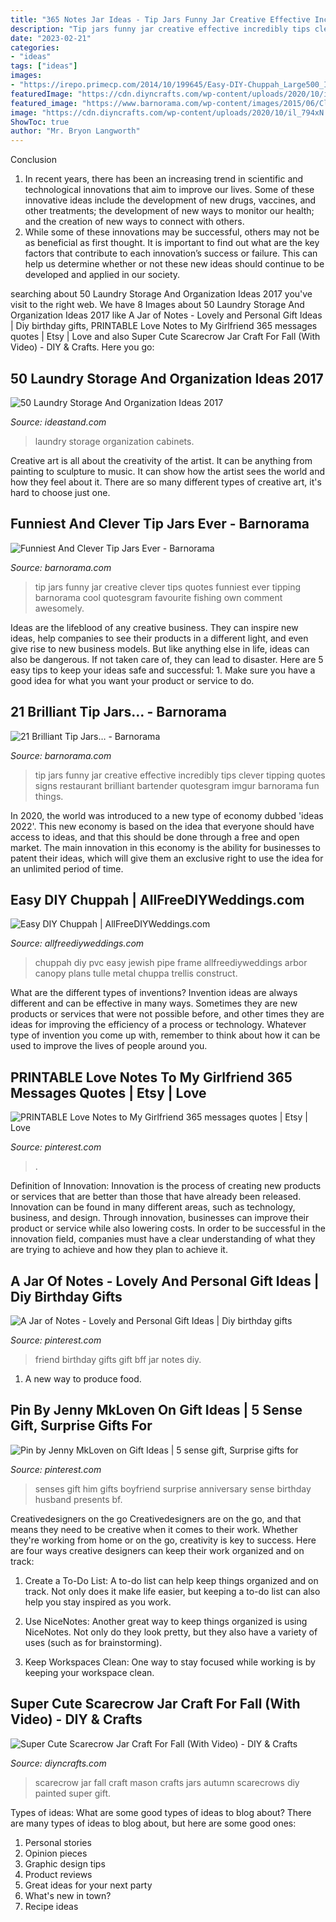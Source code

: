 ```yaml
---
title: "365 Notes Jar Ideas - Tip Jars Funny Jar Creative Effective Incredibly Tips Clever Tipping Quotes Signs Restaurant Brilliant Bartender Quotesgram Imgur Barnorama Fun Things"
description: "Tip jars funny jar creative effective incredibly tips clever tipping quotes signs restaurant brilliant bartender quotesgram imgur barnorama fun things"
date: "2023-02-21"
categories:
- "ideas"
tags: ["ideas"]
images:
- "https://irepo.primecp.com/2014/10/199645/Easy-DIY-Chuppah_Large500_ID-774575.jpg?v=774575"
featuredImage: "https://cdn.diyncrafts.com/wp-content/uploads/2020/10/il_794xN.1595704774_t1yv-1.jpg"
featured_image: "https://www.barnorama.com/wp-content/images/2015/06/Clever-Tip-Jars/15-Clever-Tip-Jars.jpg"
image: "https://cdn.diyncrafts.com/wp-content/uploads/2020/10/il_794xN.1595704774_t1yv-1.jpg"
ShowToc: true
author: "Mr. Bryon Langworth"
---
```



Conclusion
1. In recent years, there has been an increasing trend in scientific and technological innovations that aim to improve our lives. Some of these innovative ideas include the development of new drugs, vaccines, and other treatments; the development of new ways to monitor our health; and the creation of new ways to connect with others.
2. While some of these innovations may be successful, others may not be as beneficial as first thought. It is important to find out what are the key factors that contribute to each innovation’s success or failure. This can help us determine whether or not these new ideas should continue to be developed and applied in our society.

	

		
searching about 50 Laundry Storage And Organization Ideas 2017 you've visit to the right web. We have 8 Images about 50 Laundry Storage And Organization Ideas 2017 like A Jar of Notes - Lovely and Personal Gift Ideas | Diy birthday gifts, PRINTABLE Love Notes to My Girlfriend 365 messages quotes | Etsy | Love and also Super Cute Scarecrow Jar Craft For Fall (With Video) - DIY &amp; Crafts. Here you go:
		
    
## 50 Laundry Storage And Organization Ideas 2017

<img loading=lazy src="https://ideastand.com/wp-content/uploads/2016/03/laundry-storage/33-laundry-storage-and-organization-ideas.jpg" onerror="this.onerror=null;this.src='https://tse3.mm.bing.net/th?id=OIP.E2wzPiZ2mdodNnQ33VNYFQHaK3&amp;pid=15.1';" alt="50 Laundry Storage And Organization Ideas 2017">

_Source: ideastand.com_

>laundry storage organization cabinets. 

	

Creative art is all about the creativity of the artist. It can be anything from painting to sculpture to music. It can show how the artist sees the world and how they feel about it. There are so many different types of creative art, it's hard to choose just one.

    
## Funniest And Clever Tip Jars Ever - Barnorama

<img loading=lazy src="https://www.barnorama.com/wp-content/images/2015/06/Clever-Tip-Jars/15-Clever-Tip-Jars.jpg" onerror="this.onerror=null;this.src='https://tse4.mm.bing.net/th?id=OIP.TfF8fwIZNDHiHnaNh7VTwgHaJ4&amp;pid=15.1';" alt="Funniest And Clever Tip Jars Ever - Barnorama">

_Source: barnorama.com_

>tip jars funny jar creative clever tips quotes funniest ever tipping barnorama cool quotesgram favourite fishing own comment awesomely. 

	

Ideas are the lifeblood of any creative business. They can inspire new ideas, help companies to see their products in a different light, and even give rise to new business models. But like anything else in life, ideas can also be dangerous. If not taken care of, they can lead to disaster. Here are 5 easy tips to keep your ideas safe and successful: 1. Make sure you have a good idea for what you want your product or service to do.

    
## 21 Brilliant Tip Jars… - Barnorama

<img loading=lazy src="https://www.barnorama.com/wp-content/images/2014/01/funny-tip-jars/07-funny-tip-jars.jpg" onerror="this.onerror=null;this.src='https://tse1.mm.bing.net/th?id=OIP.QEeYGwv5Cb8FHL1hHaVYTgHaNI&amp;pid=15.1';" alt="21 Brilliant Tip Jars… - Barnorama">

_Source: barnorama.com_

>tip jars funny jar creative effective incredibly tips clever tipping quotes signs restaurant brilliant bartender quotesgram imgur barnorama fun things. 

	

In 2020, the world was introduced to a new type of economy dubbed 'ideas 2022'. This new economy is based on the idea that everyone should have access to ideas, and that this should be done through a free and open market. The main innovation in this economy is the ability for businesses to patent their ideas, which will give them an exclusive right to use the idea for an unlimited period of time.

    
## Easy DIY Chuppah | AllFreeDIYWeddings.com

<img loading=lazy src="https://irepo.primecp.com/2014/10/199645/Easy-DIY-Chuppah_Large500_ID-774575.jpg?v=774575" onerror="this.onerror=null;this.src='https://tse3.mm.bing.net/th?id=OIP.ANrWoW0nKd2dS9dv1qoGTgHaLH&amp;pid=15.1';" alt="Easy DIY Chuppah | AllFreeDIYWeddings.com">

_Source: allfreediyweddings.com_

>chuppah diy pvc easy jewish pipe frame allfreediyweddings arbor canopy plans tulle metal chuppa trellis construct. 

	

What are the different types of inventions?
Invention ideas are always different and can be effective in many ways. Sometimes they are new products or services that were not possible before, and other times they are ideas for improving the efficiency of a process or technology. Whatever type of invention you come up with, remember to think about how it can be used to improve the lives of people around you.

    
## PRINTABLE Love Notes To My Girlfriend 365 Messages Quotes | Etsy | Love

<img loading=lazy src="https://i.pinimg.com/736x/c1/8a/97/c18a9782ee7ed85e274a83477939be63.jpg" onerror="this.onerror=null;this.src='https://tse1.mm.bing.net/th?id=OIP.0AxoUv9cYHBwMq91tQfDigHaLG&amp;pid=15.1';" alt="PRINTABLE Love Notes to My Girlfriend 365 messages quotes | Etsy | Love">

_Source: pinterest.com_

>. 

	

Definition of Innovation:
Innovation is the process of creating new products or services that are better than those that have already been released. Innovation can be found in many different areas, such as technology, business, and design. Through innovation, businesses can improve their product or service while also lowering costs. In order to be successful in the innovation field, companies must have a clear understanding of what they are trying to achieve and how they plan to achieve it.

    
## A Jar Of Notes - Lovely And Personal Gift Ideas | Diy Birthday Gifts

<img loading=lazy src="https://i.pinimg.com/736x/56/d5/7e/56d57e9d744da461c6e27445ec7a15d0.jpg" onerror="this.onerror=null;this.src='https://tse3.mm.bing.net/th?id=OIP.8vpm6Mzvy_cc7dd04sreFQAAAA&amp;pid=15.1';" alt="A Jar of Notes - Lovely and Personal Gift Ideas | Diy birthday gifts">

_Source: pinterest.com_

>friend birthday gifts gift bff jar notes diy. 

	

1. A new way to produce food.

    
## Pin By Jenny MkLoven On Gift Ideas | 5 Sense Gift, Surprise Gifts For

<img loading=lazy src="https://i.pinimg.com/736x/36/f0/bf/36f0bfdd394e2ac65571d717d871f42f.jpg" onerror="this.onerror=null;this.src='https://tse1.mm.bing.net/th?id=OIP.2PnVx-letl3rsXp3z5JEpAHaFj&amp;pid=15.1';" alt="Pin by Jenny MkLoven on Gift Ideas | 5 sense gift, Surprise gifts for">

_Source: pinterest.com_

>senses gift him gifts boyfriend surprise anniversary sense birthday husband presents bf. 

	

Creativedesigners on the go
Creativedesigners are on the go, and that means they need to be creative when it comes to their work. Whether they're working from home or on the go, creativity is key to success. Here are four ways creative designers can keep their work organized and on track:
1. Create a To-Do List: A to-do list can help keep things organized and on track. Not only does it make life easier, but keeping a to-do list can also help you stay inspired as you work.

2. Use NiceNotes: Another great way to keep things organized is using NiceNotes. Not only do they look pretty, but they also have a variety of uses (such as for brainstorming).

3. Keep Workspaces Clean: One way to stay focused while working is by keeping your workspace clean.

    
## Super Cute Scarecrow Jar Craft For Fall (With Video) - DIY &amp; Crafts

<img loading=lazy src="https://cdn.diyncrafts.com/wp-content/uploads/2020/10/il_794xN.1595704774_t1yv-1.jpg" onerror="this.onerror=null;this.src='https://tse1.mm.bing.net/th?id=OIP.dliNEFDAegbqkACMpUPfwAHaJ4&amp;pid=15.1';" alt="Super Cute Scarecrow Jar Craft For Fall (With Video) - DIY &amp; Crafts">

_Source: diyncrafts.com_

>scarecrow jar fall craft mason crafts jars autumn scarecrows diy painted super gift. 

	

Types of ideas: What are some good types of ideas to blog about?
There are many types of ideas to blog about, but here are some good ones:
1. Personal stories 
2. Opinion pieces 
3. Graphic design tips 
4. Product reviews 
5. Great ideas for your next party 
6. What's new in town? 
7. Recipe ideas 

